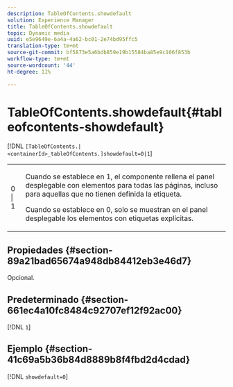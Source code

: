 ```yaml
---
description: TableOfContents.showdefault
solution: Experience Manager
title: TableOfContents.showdefault
topic: Dynamic media
uuid: e5e9649e-6a4a-4a62-bc01-2e74bd95ffc5
translation-type: tm+mt
source-git-commit: bf5873e5a6bdb859e19b15584ba85e9c106f853b
workflow-type: tm+mt
source-wordcount: '44'
ht-degree: 11%

---
```



# TableOfContents.showdefault{#tableofcontents-showdefault}

[!DNL `[TableOfContents.|<containerId>_tableOfContents.]showdefault=0|1`]

<table id="table_BE34F807437C4955A2A640495E05138F"> 
 <tbody> 
  <tr> 
   <td> <p> <span class="codeph"> 0 | 1</span> </p> </td> 
   <td> <p> Cuando se establece en <span class="codeph"> 1</span>, el componente rellena el panel desplegable con elementos para todas las páginas, incluso para aquellas que no tienen definida la etiqueta. </p> <p>Cuando se establece en <span class="codeph"> 0</span>, solo se muestran en el panel desplegable los elementos con etiquetas explícitas. </p> </td> 
  </tr> 
 </tbody> 
</table>

## Propiedades {#section-89a21bad65674a948db84412eb3e46d7}

Opcional.

## Predeterminado {#section-661ec4a10fc8484c92707ef12f92ac00}

[!DNL `1`]

## Ejemplo {#section-41c69a5b36b84d8889b8f4fbd2d4cdad}

[!DNL `showdefault=0`]
